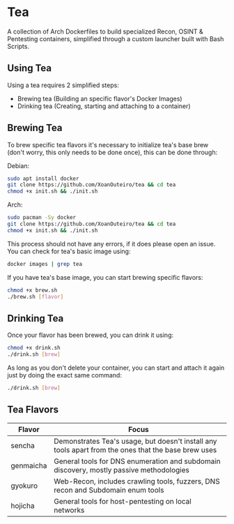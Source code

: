 # Tea
A collection of Arch Dockerfiles to build specialized Recon, OSINT & Pentesting containers, simplified through a custom launcher built with Bash Scripts.

## Using Tea
Using a tea requires 2 simplified steps:

- Brewing tea (Building an specific flavor's Docker Images)
- Drinking tea (Creating, starting and attaching to a container)

## Brewing Tea
To brew specific tea flavors it's necessary to initialize tea's base brew (don't worry, this only needs to be done once), this can be done through:

Debian:
``` bash
sudo apt install docker
git clone https://github.com/XoanOuteiro/tea && cd tea
chmod +x init.sh && ./init.sh
```

Arch:
``` bash
sudo pacman -Sy docker
git clone https://github.com/XoanOuteiro/tea && cd tea
chmod +x init.sh && ./init.sh
```

This process should not have any errors, if it does please open an issue.
You can check for tea's basic image using:

``` bash
docker images | grep tea
```

If you have tea's base image, you can start brewing specific flavors:

``` bash
chmod +x brew.sh
./brew.sh [flavor]
```

## Drinking Tea
Once your flavor has been brewed, you can drink it using:

``` bash
chmod +x drink.sh
./drink.sh [brew]
```

As long as you don't delete your container, you can start and attach it again just by doing the exact same command:

``` bash
./drink.sh [brew]
```
## Tea Flavors

| Flavor | Focus |
| --- | --- |
| sencha | Demonstrates Tea's usage, but doesn't install any tools apart from the ones that the base brew uses |
| genmaicha | General tools for DNS enumeration and subdomain discovery, mostly passive methodologies |
| gyokuro | Web-Recon, includes crawling tools, fuzzers, DNS recon and Subdomain enum tools |
| hojicha | General tools for host-pentesting on local networks |
